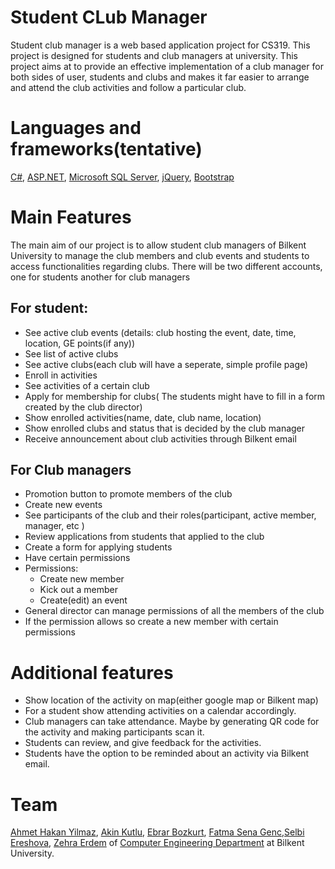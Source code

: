 # Student CLub Manager
Student club manager is a web based application project for CS319. This project is designed for students and club managers at university. This project aims at to provide an effective implementation of a club manager for both sides of user, students and clubs and makes it far easier to arrange and attend the club activities and follow a particular club.

# Languages and frameworks(tentative)  
[C#](https://docs.microsoft.com/en-us/dotnet/csharp/), [ASP.NET](https://dotnet.microsoft.com/apps/aspnet), [Microsoft SQL Server](https://www.microsoft.com/en-us/sql-server/sql-server-downloads), [jQuery](https://jquery.com/), [Bootstrap](https://getbootstrap.com/)

# Main Features  
The main aim of our project is to allow student club managers of Bilkent University to manage the club members and club events and students to access functionalities regarding clubs. There will be two different accounts, one for students another for club managers 

  ## For student:
  - See active club events (details: club hosting the event, date, time, location, GE points(if any))
  - See list of active clubs 
  - See active clubs(each club will have a seperate, simple profile page)
  - Enroll in activities 
  - See activities of a certain club
  - Apply for membership for clubs( The students might have to fill in a form created by the club director)
  - Show enrolled activities(name, date, club name, location)
  - Show enrolled clubs and status that is decided by the club manager 
  - Receive announcement about club activities through Bilkent email

  ## For Club managers 
  - Promotion button to promote members of the club
  - Create new events
  - See participants of the club and their roles(participant, active member, manager, etc )
  - Review applications from students that applied to the club
  - Create a form for applying students
  - Have certain permissions 
  - Permissions:
	  - Create new member
	  - Kick out a member
	  - Create(edit) an event
  - General director can manage permissions of all the members of the club
  - If the permission allows so create a new member with certain permissions


# Additional features
- Show location of the activity on map(either google map or Bilkent map)
- For a student show attending activities on a calendar accordingly. 
- Club managers can take attendance. Maybe by generating QR code for the activity and making participants scan it.
- Students can review, and give feedback for the activities. 
- Students have the option to be reminded about an activity via Bilkent email.


# Team 
[Ahmet Hakan Yilmaz](https://github.com/AhmetHakanYilmaz), [Akin Kutlu](https://github.com/AkinKutlu00), [Ebrar Bozkurt](https://github.com/EbrarBozkurt), [Fatma Sena Genc](https://github.com/fatmasenagenc),[Selbi Ereshova](https://github.com/SelbiEreshova), [Zehra Erdem](https://github.com/ZehraErdem) of [Computer Engineering Department](http://www.cs.bilkent.edu.tr) at Bilkent University.

